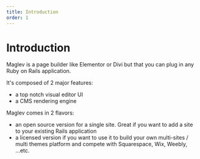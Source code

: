 ```yaml
---
title: Introduction
order: 1
---
```


# Introduction

Maglev is a page builder like Elementor or Divi but that you can plug in any Ruby on Rails application. 

It's composed of 2 major features:

* a top notch visual editor UI
* a CMS rendering engine

Maglev comes in 2 flavors:

* an open source version for a single site. Great if you want to add a site to your existing Rails application
* a licensed version if you want to use it to build your own multi-sites / multi themes platform and compete with Squarespace, Wix, Weebly, ...etc.
